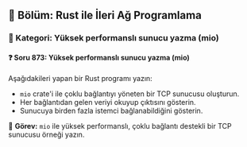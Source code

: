 ## 📘 Bölüm: Rust ile İleri Ağ Programlama
### 🔹 Kategori: Yüksek performanslı sunucu yazma (mio)
#### ❓ Soru 873: Yüksek performanslı sunucu yazma (mio)

Aşağıdakileri yapan bir Rust programı yazın:

- `mio` crate'i ile çoklu bağlantıyı yöneten bir TCP sunucusu oluşturun.
- Her bağlantıdan gelen veriyi okuyup çıktısını gösterin.
- Sunucuya birden fazla istemci bağlanabildiğini gösterin.

🔧 **Görev:** `mio` ile yüksek performanslı, çoklu bağlantı destekli bir TCP sunucusu örneği yazın.
